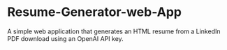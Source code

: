# Resume-Generator-web-App
A simple web application that generates an HTML resume from a LinkedIn PDF download using an OpenAI API key.
